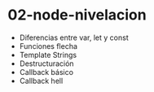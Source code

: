 # 02-node-nivelacion

* Diferencias entre var, let y const
* Funciones flecha
* Template Strings
* Destructuración
* Callback básico
* Callback hell